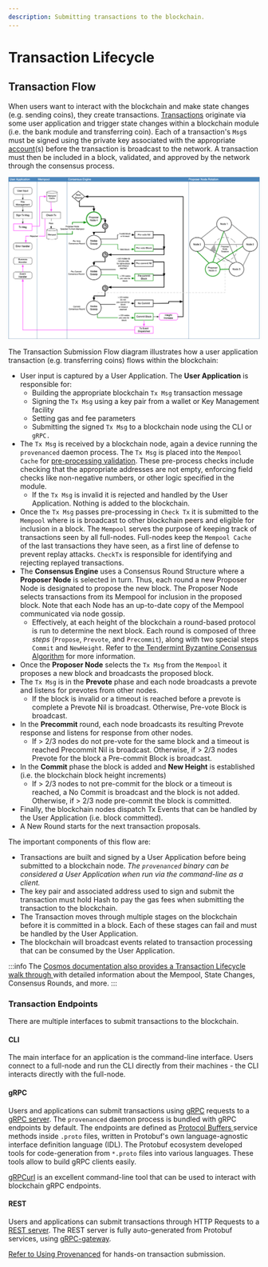 ```yaml
---
description: Submitting transactions to the blockchain.
---
```


# Transaction Lifecycle

## Transaction Flow

When users want to interact with the blockchain and make state changes (e.g. sending coins), they create transactions. [Transactions](https://docs.cosmos.network/main/core/transactions.html) originate via some user application and trigger state changes within a blockchain module (i.e. the bank module and transferring coin). Each of a transaction's `Msg`s must be signed using the private key associated with the appropriate [account](accounts.md)(s) before the transaction is broadcast to the network. A transaction must then be included in a block, validated, and approved by the network through the consensus process.

![Transaction Submission Flow](/img/tx-submission-flow.png)

The Transaction Submission Flow diagram illustrates how a user application transaction (e.g. transferring coins) flows within the blockchain:

- User input is captured by a User Application. The **User Application** is responsible for:
  - Building the appropriate blockchain `Tx Msg` transaction message&#x20;
  - Signing the `Tx Msg` using a key pair from a wallet or Key Management facility
  - Setting gas and fee parameters
  - Submitting the signed `Tx Msg` to a blockchain node using the CLI or `gRPC.`
- The `Tx Msg` is received by a blockchain node, again a device running the `provenanced` daemon process. The `Tx Msg` is placed into the `Mempool Cache` for [pre-processing validation](https://docs.cosmos.network/main/basics/tx-lifecycle.html#addition-to-mempool). These pre-process checks include checking that the appropriate addresses are not empty, enforcing field checks like non-negative numbers, or other logic specified in the module.
  - If the `Tx Msg` is invalid it is rejected and handled by the User Application. Nothing is added to the blockchain.
- Once the `Tx Msg` passes pre-processing in `Check Tx` it is submitted to the `Mempool` where is is broadcast to other blockchain peers and eligible for inclusion in a block. The `Mempool` serves the purpose of keeping track of transactions seen by all full-nodes. Full-nodes keep the `Mempool Cache` of the last transactions they have seen, as a first line of defense to prevent replay attacks. `CheckTx` is responsible for identifying and rejecting replayed transactions.
- The **Consensus Engine** uses a Consensus Round Structure where a **Proposer Node** is selected in turn. Thus, each round a new Proposer Node is designated to propose the new block. The Proposer Node selects transactions from its Mempool for inclusion in the proposed block. Note that each Node has an up-to-date copy of the Mempool communicated via node gossip.
  - Effectively, at each height of the blockchain a round-based protocol is run to determine the next block. Each round is composed of three _steps_ (`Propose`, `Prevote`, and `Precommit`), along with two special steps `Commit` and `NewHeight`. Refer to [the Tendermint Byzantine Consensus Algorithm](https://docs.tendermint.com/master/spec/consensus/consensus.html) for more information.
- Once the **Proposer Node** selects the `Tx Msg` from the `Mempool` it proposes a new block and broadcasts the proposed block.
- The `Tx Msg` is in the **Prevote** phase and each node broadcasts a prevote and listens for prevotes from other nodes.
  - If the block is invalid or a timeout is reached before a prevote is complete a Prevote Nil is broadcast. Otherwise, Pre-vote Block is broadcast.
- In the **Precommit** round, each node broadcasts its resulting Prevote response and listens for response from other nodes.
  - If > 2/3 nodes do not pre-vote for the same block and a timeout is reached Precommit Nil is broadcast. Otherwise, if > 2/3 nodes Prevote for the block a Pre-commit Block is broadcast.
- In the **Commit** phase the block is added and **New Height** is established (i.e. the blockchain block height increments)
  - If > 2/3 nodes to not pre-commit for the block or a timeout is reached, a No Commit is broadcast and the block is not added. Otherwise, if > 2/3 node pre-commit the block is committed.
- Finally, the blockchain nodes dispatch Tx Events that can be handled by the User Application (i.e. block committed).
- A New Round starts for the next transaction proposals.

The important components of this flow are:

- Transactions are built and signed by a User Application before being submitted to a blockchain node. _The `provenanced` binary can be considered a User Application when run via the command-line as a client._
- The key pair and associated address used to sign and submit the transaction must hold Hash to pay the gas fees when submitting the transaction to the blockchain.
- The Transaction moves through multiple stages on the blockchain before it is committed in a block. Each of these stages can fail and must be handled by the User Application.
- The blockchain will broadcast events related to transaction processing that can be consumed by the User Application.

:::info
The [Cosmos documentation also provides a Transaction Lifecycle walk through ](https://docs.cosmos.network/main/basics/tx-lifecycle.html)with detailed information about the Mempool, State Changes, Consensus Rounds, and more. &#x20;
:::

### Transaction Endpoints

There are multiple interfaces to submit transactions to the blockchain.

#### CLI

The main interface for an application is the command-line interface. Users connect to a full-node and run the CLI directly from their machines - the CLI interacts directly with the full-node. &#x20;

#### gRPC

Users and applications can submit transactions using [gRPC](https://grpc.io/) requests to a [gRPC server](https://docs.cosmos.network/main/core/grpc_rest.html#grpc-server). The `provenanced` daemon process is bundled with gRPC endpoints by default. The endpoints are defined as [Protocol Buffers ](https://developers.google.com/protocol-buffers)service methods inside `.proto` files, written in Protobuf's own language-agnostic interface definition language (IDL). The Protobuf ecosystem developed tools for code-generation from `*.proto` files into various languages. These tools allow to build gRPC clients easily.

[gRPCurl](https://github.com/fullstorydev/grpcurl) is an excellent command-line tool that can be used to interact with blockchain gRPC endpoints.

#### REST

Users and applications can submit transactions through HTTP Requests to a [REST server](https://docs.cosmos.network/main/core/grpc_rest.html#rest-server). The REST server is fully auto-generated from Protobuf services, using [gRPC-gateway](https://github.com/grpc-ecosystem/grpc-gateway).

[Refer to Using Provenanced](../using-provenance/) for hands-on transaction submission.
